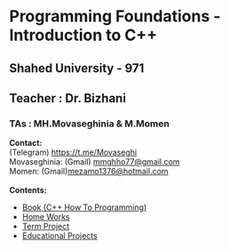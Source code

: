 # Programming Foundations - Introduction to C++
## Shahed University - 971
## Teacher : Dr. Bizhani
### TAs : MH.Movaseghinia & M.Momen
**Contact:** 
<br />
    (Telegram) https://t.me/Movaseghi
<br />
Movaseghinia:
    (Gmail) mmghho77@gmail.com
<br />
Momen:
    (Gmail)mezamo1376@hotmail.com
<br />
<br />
**Contents:**
* [Book (C++ How To Programming)](https://github.com/MMovasaghi/Introduction-to-cpp/tree/master/Book#programming-foundations---introduction-to-c)
* [Home Works](https://github.com/MMovasaghi/Introduction-to-cpp/tree/master/HomeWorks#home-works)
* [Term Project](https://github.com/MMovasaghi/Introduction-to-cpp/blob/master/HomeWorks/TermProject/TermProject.pdf)
* [Educational Projects](https://github.com/MMovasaghi/Introduction-to-cpp/tree/master/Projects#projects)
